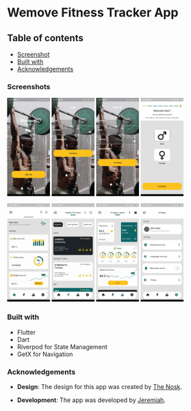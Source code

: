 # Wemove Fitness Tracker App


## Table of contents

- [Screenshot](#screenshots)
- [Built with](#built-with)
- [Acknowledgements](#acknowledgements)

### Screenshots

<img src="./assets/screenshots/screenshot1.jpg" width="100" alt="onboarding" /> <img src="./assets/screenshots/screenshot2.jpg" width="100" alt="onboarding" /> <img src="./assets/screenshots/screenshot3.jpg" width="100" alt="onboarding" />  <img src="./assets/screenshots/screenshot4.jpg" width="100" alt="onboarding" />

<img src="./assets/screenshots/screenshot5.jpg" width="100" alt="onboarding" /> <img src="./assets/screenshots/screenshot6.jpg" width="100" alt="dashboard" /> <img src="./assets/screenshots/screenshot7.jpg" width="100" alt="dashboard" /> <img src="./assets/screenshots/screenshot8.jpg" width="100" alt="services" />


### Built with

- Flutter
- Dart
- Riverpod for State Management
- GetX for Navigation

### Acknowledgements

- **Design**: The design for this app was created by [The Nosk](https://www.behance.net/thenoskshade).

- **Development**: The app was developed by [Jeremiah](https://github.com/JER3MIAH).
